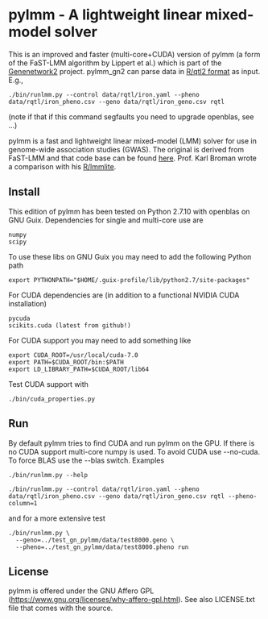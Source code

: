 # pylmm - A lightweight linear mixed-model solver

This is an improved and faster (multi-core+CUDA) version of pylmm (a
form of the FaST-LMM algorithm by Lippert et al.) which is part of the
[Genenetwork2](https://github.com/genenetwork) project. pylmm_gn2 can
parse data in
[R/qtl2 format](http://kbroman.org/qtl2/assets/vignettes/input_files.html)
as input. E.g.,

    ./bin/runlmm.py --control data/rqtl/iron.yaml --pheno data/rqtl/iron_pheno.csv --geno data/rqtl/iron_geno.csv rqtl

(note if that if this command segfaults you need to upgrade
openblas, see ...)

pylmm is a fast and lightweight linear mixed-model (LMM) solver for
use in genome-wide association studies (GWAS). The original is derived
from FaST-LMM and that code base can be found
[here](https://github.com/nickFurlotte/pylmm). Prof. Karl Broman wrote
a comparison with his
[R/lmmlite](http://kbroman.org/lmmlite/assets/lmmlite.html).

## Install

This edition of pylmm has been tested on Python 2.7.10 with openblas
on GNU Guix. Dependencies for single and multi-core use are

    numpy
    scipy

To use these libs on GNU Guix you may need to add the following Python
path

    export PYTHONPATH="$HOME/.guix-profile/lib/python2.7/site-packages"

For CUDA dependencies are (in addition to a functional NVIDIA CUDA
installation)

    pycuda
    scikits.cuda (latest from github!)

For CUDA support you may need to add something like

    export CUDA_ROOT=/usr/local/cuda-7.0
    export PATH=$CUDA_ROOT/bin:$PATH
    export LD_LIBRARY_PATH=$CUDA_ROOT/lib64

Test CUDA support with

    ./bin/cuda_properties.py

## Run

By default pylmm tries to find CUDA and run pylmm on the GPU. If there
is no CUDA support multi-core numpy is used. To avoid CUDA use
--no-cuda. To force BLAS use the --blas switch. Examples

    ./bin/runlmm.py --help

    ./bin/runlmm.py --control data/rqtl/iron.yaml --pheno data/rqtl/iron_pheno.csv --geno data/rqtl/iron_geno.csv rqtl --pheno-column=1

and for a more extensive test

    ./bin/runlmm.py \
      --geno=../test_gn_pylmm/data/test8000.geno \
      --pheno=../test_gn_pylmm/data/test8000.pheno run

## License

pylmm is offered under the GNU Affero GPL (https://www.gnu.org/licenses/why-affero-gpl.html).
See also LICENSE.txt file that comes with the source.
